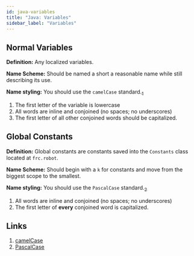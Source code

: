 ```yaml
---
id: java-variables
title: "Java: Variables"
sidebar_label: "Variables"
---
```


## Normal Variables

**Definition:** Any localized variables.

**Name Scheme:** Should be named a short a reasonable name while still describing its use.

**Name styling:** You should use the `camelCase` standard.[<sub>1</sub>](#links)

1. The first letter of the variable is lowercase
1. All words are inline and conjoined (no spaces; no underscores)
1. The first letter of all other conjoined words should be capitalized.

## Global Constants

**Definition:** Global constants are constants saved into the `Constants` class located at `frc.robot`.

**Name Scheme:** Should begin with a `k` for constants and move from the biggest scope to the smallest.

**Name styling:** You should use the `PascalCase` standard.[<sub>2</sub>](#links)

1. All words are inline and conjoined (no spaces; no underscores)
1. The first letter of **every** conjoined word is capitalized.

## Links

1. [camelCase](https://techterms.com/definition/camelcase)
2. [PascalCase](https://techterms.com/definition/pascalcase)
